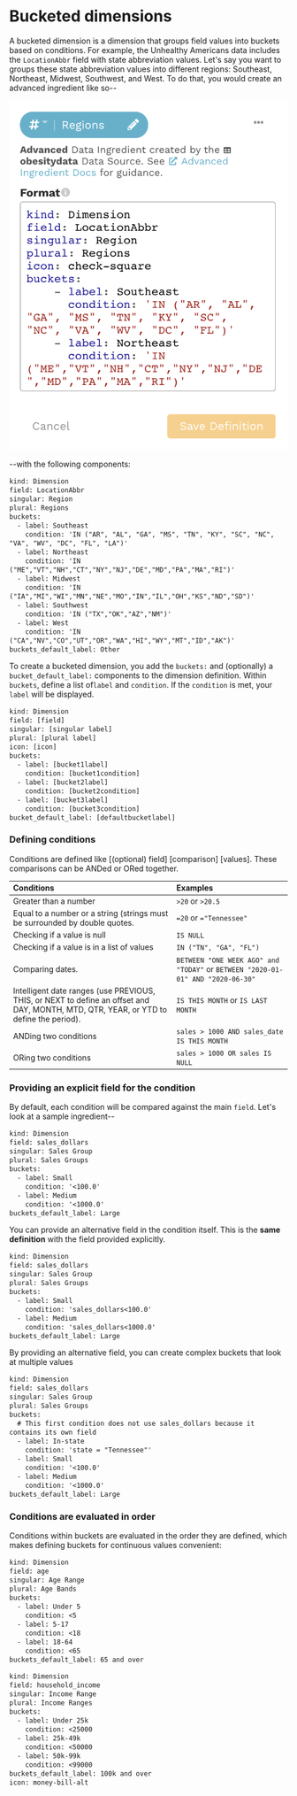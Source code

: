 # Bucketed dimensions

A bucketed dimension is a dimension that groups field values into buckets based on conditions. For example, the Unhealthy Americans data includes the `LocationAbbr` field with state abbreviation values. Let's say you want to groups these state abbreviation values into different regions: Southeast, Northeast, Midwest, Southwest, and West. To do that, you would create an advanced ingredient like so--

![Advanced ingredient: bucketed dimension](../../../.gitbook/assets/image%20%2839%29.png)

--with the following components:

```text
kind: Dimension
field: LocationAbbr
singular: Region
plural: Regions
buckets:
  - label: Southeast
    condition: 'IN ("AR", "AL", "GA", "MS", "TN", "KY", "SC", "NC", "VA", "WV", "DC", "FL", "LA")'
  - label: Northeast
    condition: 'IN ("ME","VT","NH","CT","NY","NJ","DE","MD","PA","MA","RI")'
  - label: Midwest
    condition: 'IN ("IA","MI","WI","MN","NE","MO","IN","IL","OH","KS","ND","SD")'
  - label: Southwest
    condition: 'IN ("TX","OK","AZ","NM")'
  - label: West
    condition: 'IN ("CA","NV","CO","UT","OR","WA","HI","WY","MT","ID","AK")'
buckets_default_label: Other
```

To create a bucketed dimension, you add the `buckets:` and \(optionally\) a `bucket_default_label:` components to the dimension definition. Within `buckets`, define a list of`label` and `condition`. If the `condition` is met, your `label` will be displayed.

```text
kind: Dimension
field: [field]
singular: [singular label]
plural: [plural label]
icon: [icon]
buckets:
  - label: [bucket1label]
    condition: [bucket1condition]
  - label: [bucket2label]
    condition: [bucket2condition]
  - label: [bucket3label]
    condition: [bucket3condition]
bucket_default_label: [defaultbucketlabel]
```

### Defining conditions

Conditions are defined like \[\(optional\) field\] \[comparison\] \[values\]. These comparisons can be ANDed or ORed together. 

| Conditions | Examples |
| :--- | :--- |
| Greater than a number | `>20` or `>20.5` |
| Equal to a number or a string \(strings must be surrounded by double quotes. | `=20` or `="Tennessee"` |
| Checking if a value is null | `IS NULL` |
| Checking if a value is in a list of values | `IN ("TN", "GA", "FL")` |
| Comparing dates.  | `BETWEEN "ONE WEEK AGO" and "TODAY"` or `BETWEEN "2020-01-01" AND "2020-06-30"` |
| Intelligent date ranges \(use PREVIOUS, THIS, or NEXT to define an offset and DAY, MONTH, MTD, QTR, YEAR, or YTD to define the period\). | `IS THIS MONTH` or `IS LAST MONTH` |
| ANDing two conditions |  `sales > 1000 AND sales_date IS THIS MONTH` |
| ORing two conditions | `sales > 1000 OR sales IS NULL` |

### Providing an explicit field for the condition

By default, each condition will be compared against the main `field`. Let's look at a sample ingredient--

```text
kind: Dimension
field: sales_dollars
singular: Sales Group
plural: Sales Groups
buckets:
  - label: Small
    condition: '<100.0'
  - label: Medium
    condition: '<1000.0'
buckets_default_label: Large
```

You can provide an alternative field in the condition itself. This is the **same definition** with the field provided explicitly.

```text
kind: Dimension
field: sales_dollars
singular: Sales Group
plural: Sales Groups
buckets:
  - label: Small
    condition: 'sales_dollars<100.0'
  - label: Medium
    condition: 'sales_dollars<1000.0'
buckets_default_label: Large
```

By providing an alternative field, you can create complex buckets that look at multiple values

```text
kind: Dimension
field: sales_dollars
singular: Sales Group
plural: Sales Groups
buckets:
  # This first condition does not use sales_dollars because it contains its own field
  - label: In-state
    condition: 'state = "Tennessee"'
  - label: Small
    condition: '<100.0'
  - label: Medium
    condition: '<1000.0'
buckets_default_label: Large
```

### Conditions are evaluated in order

Conditions within buckets are evaluated in the order they are defined, which makes defining buckets for continuous values convenient:

```text
kind: Dimension
field: age
singular: Age Range
plural: Age Bands
buckets:
  - label: Under 5
    condition: <5
  - label: 5-17
    condition: <18
  - label: 18-64
    condition: <65
buckets_default_label: 65 and over
```

```text
kind: Dimension
field: household_income
singular: Income Range
plural: Income Ranges
buckets:
  - label: Under 25k
    condition: <25000
  - label: 25k-49k
    condition: <50000
  - label: 50k-99k
    condition: <99000
buckets_default_label: 100k and over
icon: money-bill-alt
```

